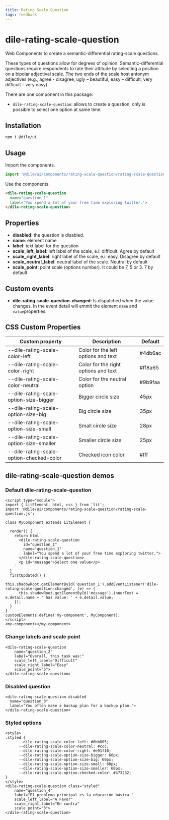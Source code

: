 ```yaml
---
title: Rating Scale Question
tags: feedback
---
```


# dile-rating-scale-question

Web Components to create a semantic-differential rating-scale questions.

These types of questions allow for degrees of opinion. Semantic-differential questions require respondents to rate their attitude by selecting a position on a bipolar adjectival scale. The two ends of the scale host antonym adjectives (e.g., agree - disagree, ugly – beautiful, easy – difficult, very difficult - very easy)

There are one component in this package:

- ```dile-rating-scale-question```: allows to create a question, only is possible to select one option at same time.

## Installation

```bash
npm i @dile/ui
```

## Usage

Import the components.

```javascript
import '@dile/ui/components/rating-scale-question/rating-scale-question.js';
```

Use the components.

```html
<dile-rating-scale-question
  name="question_1"
  label="You spend a lot of your free time exploring twitter.">
</dile-rating-scale-question>
```

## Properties

- **disabled**: the question is disabled.
- **name**: element name
- **label**: text label for the question
- **scale_left_label**: left label of the scale, e.i: difficult. Agree by default
- **scale_right_label**: right label of the scale, e.i: easy. Disagree by default
- **scale_neutral_label**: neutral label of the scale. Neutral by default
- **scale_point**: point scale (options number). It could be 7, 5 or 3. 7 by default

## Custom events

- **dile-rating-scale-question-changed**: Is dispatched when the value changes. In the event detail will emmit the element ```name``` and ```value```properties.

## CSS Custom Properties

Custom property | Description | Default
----------------|-------------|---------
--dile-rating-scale-color-left | Color for the left options and text | #4db6ac
--dile-rating-scale-color-right | Color for the right options and text | #ff8a65
--dile-rating-scale-color-neutral | Color for the neutral option | #9b9faa
--dile-rating-scale-option-size-bigger | Bigger circle size | 45px
--dile-rating-scale-option-size-big | Big circle size | 35px
--dile-rating-scale-option-size-small | Small circle size | 28px
--dile-rating-scale-option-size-smaller | Smaller circle size | 25px
--dile-rating-scale-option-checked-color | Checked icon color |  #fff

## dile-rating-scale-question demos

### Default dile-rating-scale-question

```html:preview
<script type="module">
import { LitElement, html, css } from 'lit';
import '@dile/ui/components/rating-scale-question/rating-scale-question.js';

class MyComponent extends LitElement {

  render() {
    return html`
      <dile-rating-scale-question
        id="question_1"
        name="question_1"
        label="You spend a lot of your free time exploring twitter.">
      </dile-rating-scale-question>
      <p id="message">Select one value</p>
    `
  }
  firstUpdated() {
    this.shadowRoot.getElementById('question_1').addEventListener('dile-rating-scale-question-changed', (e) => {
      this.shadowRoot.getElementById('message').innerText = e.detail.name + ' has value: ' + e.detail.value;
    });
  }
}
customElements.define('my-component', MyComponent);
</script>
<my-component></my-component>
```

### Change labels and scale point

```html:preview
<dile-rating-scale-question
    name="question_2"
    label="Overall, this task was:"
    scale_left_label="Difficult"
    scale_right_label="Easy"
    scale_point="5">
</dile-rating-scale-question>
```

### Disabled question

```html:preview
<dile-rating-scale-question disabled
  name="question_3"
  label="You often make a backup plan for a backup plan.">
</dile-rating-scale-question>
```

### Styled options

```html:preview
<style>
.styled {
      --dile-rating-scale-color-left: #0bb805;
      --dile-rating-scale-color-neutral: #ccc;
      --dile-rating-scale-color-right: #e91f10;
      --dile-rating-scale-option-size-bigger: 60px;
      --dile-rating-scale-option-size-big: 60px;
      --dile-rating-scale-option-size-small: 60px;
      --dile-rating-scale-option-size-smaller: 60px;
      --dile-rating-scale-option-checked-color: #473232;
}
</style>
<dile-rating-scale-question class="styled"
    name="question_4"
    label="El problema principal es la educación básica."
    scale_left_label="A Favor"
    scale_right_label="En contra"
    scale_point="3">
</dile-rating-scale-question>
```
